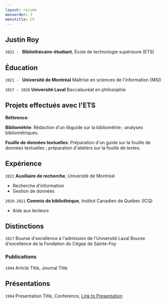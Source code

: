 ```yaml
---
layout: resume
menuorder: 3
menutitle: CV
---
```

## Justin Roy

`2022 - `
__Bibliothécaire-étudiant__, École de technologie supérieure (ETS)

## Éducation

`2021 - `
__Université de Montréal__
Maîtrise en sciences de l'information (MSI)

`2017 - 2020`
__Université Laval__
Baccalauréat en philosophie 

## Projets effectués avec l'ETS

__Référence__:

__Bibliométrie__: Rédaction d'un libguide sur la bibliométrie ; analyses bibliométriques.

__Fouille de données textuelles__: Préparation d'un guide sur la fouille de données textuelles ; préparation d'ateliers sur la fouille de textes.

## Expérience

`2022`
__Auxiliaire de recherche__, Université de Montréal

- Recherche d'information
- Gestion de données

`2020-2021`
__Commis de bibliothèque__, Institut Canadien de Québec (ICQ)

- Aide aux lecteurs

## Distinctions

`2017`
Bourse d'excellence à l'admission de l'Université Laval
Bourse d'excellence de la Fondation du Cégep de Sainte-Foy

### Publications

`1994`
Article Title, Journal Title

## Présentations

`1994`
Presentation Title, Conference, <a href="https://MyWebsite.tld/presentation1">Link to Presentation</a>

<!-- ### Footer

Last updated: May 2013 -->


